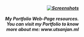 <h5 align="right">
<a href="https://www.utsanjan.ml/" target="_blank">
<img alt="Screenshots" title="Screenshots"
src="https://www.utsanjan.ml/assets/img/logo.png"/>
</a><br><br>My Portfolio Web-Page resources.<br>
You can visit my Portfolio to know <br>
more about me: www.utsanjan.ml</h5>
 
